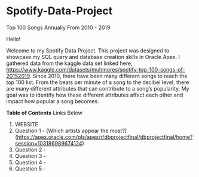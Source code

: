 # Spotify-Data-Project
Top 100 Songs Annually From 2010 - 2019


Hello!

Welcome to my Spotify Data Project. This project was designed to showcase my SQL query and database creation skills in Oracle Apex. I gathered data from the kaggle data set linked here, https://www.kaggle.com/datasets/muhmores/spotify-top-100-songs-of-20152019. Since 2010, there have been many different songs to reach the top 100 list. From the beats per minute of a song to the decibel level, there are many different attributes that can contribute to a song’s popularity. My goal was to identify how these different attributes affect each other and impact how popular a song becomes. 

**Table of Contents**
Links Below
1. WEBSITE
2. Question 1 - [Which artists appear the most?] (https://apex.oracle.com/pls/apex/r/dbprojectfinal/dbprojectfinal/home?session=103186989674124)
3. Question 2 - 
4. Question 3 - 
5. Question 4 - 
6. Question 5 - 
